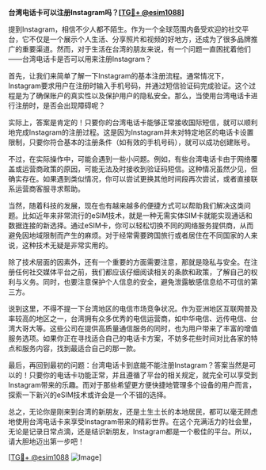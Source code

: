 **台湾电话卡可以注册Instagram吗？[[TG💪+ @esim1088](https://t.me/s/esim1088)]**

提到Instagram，相信不少人都不陌生。作为一个全球范围内备受欢迎的社交平台，它不仅是一个展示个人生活、分享照片和视频的好地方，还成为了很多品牌推广的重要渠道。然而，对于生活在台湾的朋友来说，有一个问题一直困扰着他们——台湾电话卡是否可以用来注册Instagram？

首先，让我们来简单了解一下Instagram的基本注册流程。通常情况下，Instagram要求用户在注册时输入手机号码，并通过短信验证码完成验证。这个过程是为了确保账户的真实性以及保护用户的隐私安全。那么，当使用台湾电话卡进行注册时，是否会出现障碍呢？

实际上，答案是肯定的！只要你的台湾电话卡能够正常接收国际短信，就可以顺利地完成Instagram的注册过程。这是因为Instagram并未对特定地区的电话卡设置限制，只要你符合基本的注册条件（如有效的手机号码），就可以成功创建账号。

不过，在实际操作中，可能会遇到一些小问题。例如，有些台湾电话卡由于网络覆盖或运营商政策的原因，可能无法及时接收到验证码短信。这种情况虽然少见，但确实存在。如果遇到类似情况，你可以尝试更换其他时间段再次尝试，或者直接联系运营商客服寻求帮助。

当然，随着科技的发展，现在也有越来越多的便捷方式可以帮助我们解决这类问题。比如近年来非常流行的eSIM技术，就是一种无需实体SIM卡就能实现通话和数据连接的新选择。通过eSIM卡，你可以轻松切换不同的网络服务提供商，从而避免因地域限制而产生的麻烦。对于经常需要跨国旅行或者居住在不同国家的人来说，这种技术无疑是非常实用的。

除了技术层面的因素外，还有一个重要的方面需要注意，那就是隐私与安全。在注册任何社交媒体平台之前，我们都应该仔细阅读相关的条款和政策，了解自己的权利与义务。同时，也要注意保护个人信息的安全，避免泄露敏感信息给不可信的第三方。

说到这里，不得不提一下台湾地区的电信市场竞争状况。作为亚洲地区互联网普及率较高的地区之一，台湾拥有众多优秀的电信运营商，如中华电信、远传电信、台湾大哥大等。这些公司在提供高质量通信服务的同时，也为用户带来了丰富的增值服务选项。如果你正在寻找适合自己的电话卡方案，不妨多花些时间对比各家的特点和服务内容，找到最适合自己的那一款。

最后，再回到最初的问题：台湾电话卡到底能不能注册Instagram？答案当然是可以的！只要你的电话卡功能正常，并且遵循了平台的相关规定，就完全可以享受到Instagram带来的乐趣。而对于那些希望更方便快捷地管理多个设备的用户而言，探索一下新兴的eSIM技术或许会是一个不错的选择。

总之，无论你是刚来到台湾的新朋友，还是土生土长的本地居民，都可以毫无顾虑地使用台湾电话卡来享受Instagram带来的精彩世界。在这个充满活力的社会里，无论是记录日常点滴，还是结识新朋友，Instagram都是一个极佳的平台。所以，请大胆地迈出第一步吧！

[[TG💪+ @esim1088](https://t.me/s/esim1088) ![Image](https://i.postimg.cc/4NQfJmqS/Snipaste-2025-05-13-00-14-12.png)]